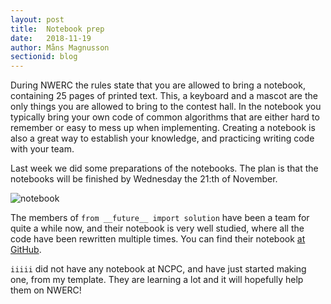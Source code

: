 ```yaml
---
layout: post
title:  Notebook prep
date:   2018-11-19
author: Måns Magnusson
sectionid: blog
---
```


During NWERC the rules state that you are allowed to bring a notebook, containing 25 pages of printed text. This, a keyboard and a mascot are the only things you are allowed to bring to the contest hall. In the notebook you typically bring your own code of common algorithms that are either hard to remember or easy to mess up when implementing. Creating a notebook is also a great way to establish your knowledge, and practicing writing code with your team.

Last week we did some preparations of the notebooks. The plan is that the notebooks will be finished by Wednesday the 21:th of November.

![notebook]({{site.baseurl}}/assets/imgs/181114/notebook.jpg)

The members of `from __future__ import solution` have been a team for quite a while now, and their notebook is very well studied, where all the code have been rewritten multiple times. You can find their notebook [at GitHub](https://github.com/LarsAstrom/Notebook/blob/master/main.pdf).

`iiiii` did not have any notebook at NCPC, and have just started making one, from my template. They are learning a lot and it will hopefully help them on NWERC!
